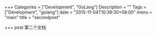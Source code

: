 +++
Categories = ["Development", "GoLang"]
Description = ""
Tags = ["Development", "golang"]
date = "2015-11-04T10:39:30+08:00"
menu = "main"
title = "secondpost"

+++
post 第二个文档

